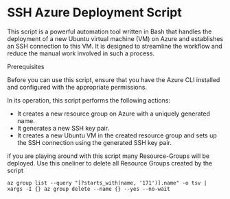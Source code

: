 # SSH Azure Deployment Script
 
This script is a powerful automation tool written in Bash that handles the deployment of a new Ubuntu virtual machine (VM) on Azure and establishes an SSH connection to this VM. It is designed to streamline the workflow and reduce the manual work involved in such a process.

Prerequisites
 
Before you can use this script, ensure that you have the Azure CLI installed and configured with the appropriate permissions. 
 
In its operation, this script performs the following actions:
- It creates a new resource group on Azure with a uniquely generated name.
- It generates a new SSH key pair.
- It creates a new Ubuntu VM in the created resource group and sets up the SSH connection using the generated SSH key pair.

if you are playing around with this script many Resource-Groups will be deployed. Use this oneliner to delete all Resource Groups created by the script
```
az group list --query "[?starts_with(name, '171')].name" -o tsv | xargs -I {} az group delete --name {} --yes --no-wait
```
